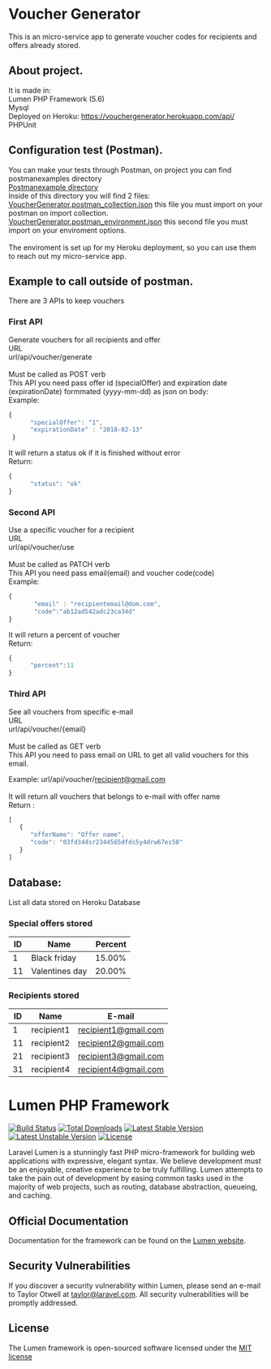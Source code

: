 
# Voucher Generator

This is an micro-service app to generate voucher codes for recipients and offers already stored.

## About project. <br>

It is made in: <br>
Lumen PHP Framework (5.6) <br>
Mysql <br>
Deployed on Heroku: https://vouchergenerator.herokuapp.com/api/ <br>
PHPUnit <br>

## Configuration test (Postman). <br>

You can make your tests through Postman, on project you can find postmanexamples directory  <br>
[Postmanexample directory](https://github.com/juliano-barros/vouchergenerator/tree/master/postmanexamples) <br>
Inside of this directory you will find 2 files: <br>
[VoucherGenerator.postman_collection.json](https://github.com/juliano-barros/vouchergenerator/blob/master/postmanexamples/VoucherGenerator.postman_collection.json) this file you must import on your postman on import collection. <br>
[VoucherGenerator.postman_environment.json](https://github.com/juliano-barros/vouchergenerator/blob/master/postmanexamples/VoucherGenerator.postman_environment.json) this second file you must import on your enviroment options. <br> <br>
The enviroment is set up for my Heroku deployment, so you can use them to reach out my micro-service app.

## Example to call outside of postman. <br>

There are 3 APIs to keep vouchers <br>

### First API <br>
Generate vouchers for all recipients and offer <br>
URL<br>
url/api/voucher/generate <br> <br>
Must be called as POST verb <br>
This API you need pass offer id (specialOffer) and expiration date (expirationDate) formmated (yyyy-mm-dd) as json on body:<br>
Example: 
```javascript
{ 
      "specialOffer": "1", 
      "expirationDate" : "2018-02-13" 
 } 
```
It will return a status ok if it is finished without error <br>
Return: <br>
```javascript
{ 
      "status": "ok"
} 
```

### Second API <br>
Use a specific voucher for a recipient <br>
URL<br>
url/api/voucher/use <br> <br>
Must be called as PATCH verb <br>
This API you need pass email(email) and voucher code(code) <br> 
Example: 
```javascript
{ 
       "email" : "recipientemail@dom.com", 
       "code":"ab12ad542adc23ca34d" 
}
```
It will return a percent of voucher <br>
Return: 
```javascript
{
      "percent":11 
} 
```

### Third API <br>
See all vouchers from specific e-mail<br>
URL<br>
url/api/voucher/{email} <br> <br>
Must be called as GET verb <br>
This API you need to pass email on URL to get all valid vouchers for this email. <br>

Example: url/api/voucher/recipient@gmail.com <br><br>
It will return all vouchers that belongs to e-mail with offer name <br>
Return : 
```javascript
[ 
   {
      "offerName": "Offer name",
      "code": "03fd34dsr2344565dfds5y4drw67es58"
   }
]
 ```

## Database:

List all data stored on Heroku Database

### Special offers stored

ID|Name   | Percent
--|-------|--------:
1|Black friday| 15.00%
11|Valentines day|20.00%


### Recipients stored

ID| Name      | E-mail
--|----------|----------
1|recipient1|recipient1@gmail.com
11|recipient2|recipient2@gmail.com
21|recipient3|recipient3@gmail.com
31|recipient4|recipient4@gmail.com




# Lumen PHP Framework

[![Build Status](https://travis-ci.org/laravel/lumen-framework.svg)](https://travis-ci.org/laravel/lumen-framework)
[![Total Downloads](https://poser.pugx.org/laravel/lumen-framework/d/total.svg)](https://packagist.org/packages/laravel/lumen-framework)
[![Latest Stable Version](https://poser.pugx.org/laravel/lumen-framework/v/stable.svg)](https://packagist.org/packages/laravel/lumen-framework)
[![Latest Unstable Version](https://poser.pugx.org/laravel/lumen-framework/v/unstable.svg)](https://packagist.org/packages/laravel/lumen-framework)
[![License](https://poser.pugx.org/laravel/lumen-framework/license.svg)](https://packagist.org/packages/laravel/lumen-framework)

Laravel Lumen is a stunningly fast PHP micro-framework for building web applications with expressive, elegant syntax. We believe development must be an enjoyable, creative experience to be truly fulfilling. Lumen attempts to take the pain out of development by easing common tasks used in the majority of web projects, such as routing, database abstraction, queueing, and caching.

## Official Documentation

Documentation for the framework can be found on the [Lumen website](http://lumen.laravel.com/docs).

## Security Vulnerabilities

If you discover a security vulnerability within Lumen, please send an e-mail to Taylor Otwell at taylor@laravel.com. All security vulnerabilities will be promptly addressed.

## License

The Lumen framework is open-sourced software licensed under the [MIT license](http://opensource.org/licenses/MIT)
